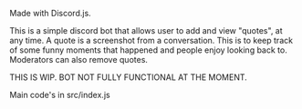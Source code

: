 Made with Discord.js. 

This is a simple discord bot that allows user to add and view "quotes", at any time.
A quote is a screenshot from a conversation. This is to keep track of some funny moments that happened and people enjoy looking back to.
Moderators can also remove quotes.

THIS IS WIP. BOT NOT FULLY FUNCTIONAL AT THE MOMENT.

Main code's in src/index.js